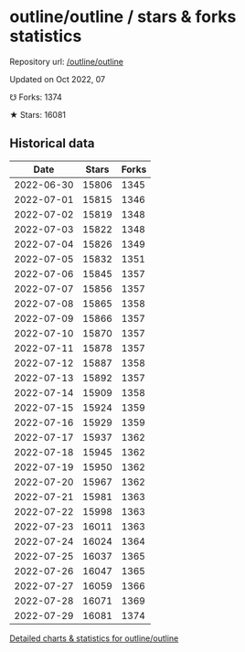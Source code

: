 # outline/outline / stars & forks statistics

Repository url: [/outline/outline](https://github.com/outline/outline)

Updated on Oct 2022, 07

☋ Forks: 1374

★ Stars: 16081

## Historical data
| Date | Stars | Forks |
|------|-------|-------|
| 2022-06-30 | 15806 | 1345 | 
| 2022-07-01 | 15815 | 1346 | 
| 2022-07-02 | 15819 | 1348 | 
| 2022-07-03 | 15822 | 1348 | 
| 2022-07-04 | 15826 | 1349 | 
| 2022-07-05 | 15832 | 1351 | 
| 2022-07-06 | 15845 | 1357 | 
| 2022-07-07 | 15856 | 1357 | 
| 2022-07-08 | 15865 | 1358 | 
| 2022-07-09 | 15866 | 1357 | 
| 2022-07-10 | 15870 | 1357 | 
| 2022-07-11 | 15878 | 1357 | 
| 2022-07-12 | 15887 | 1358 | 
| 2022-07-13 | 15892 | 1357 | 
| 2022-07-14 | 15909 | 1358 | 
| 2022-07-15 | 15924 | 1359 | 
| 2022-07-16 | 15929 | 1359 | 
| 2022-07-17 | 15937 | 1362 | 
| 2022-07-18 | 15945 | 1362 | 
| 2022-07-19 | 15950 | 1362 | 
| 2022-07-20 | 15967 | 1362 | 
| 2022-07-21 | 15981 | 1363 | 
| 2022-07-22 | 15998 | 1363 | 
| 2022-07-23 | 16011 | 1363 | 
| 2022-07-24 | 16024 | 1364 | 
| 2022-07-25 | 16037 | 1365 | 
| 2022-07-26 | 16047 | 1365 | 
| 2022-07-27 | 16059 | 1366 | 
| 2022-07-28 | 16071 | 1369 | 
| 2022-07-29 | 16081 | 1374 | 


[Detailed charts & statistics for outline/outline](https://reviewgithub.com/rep/outline/outline)
